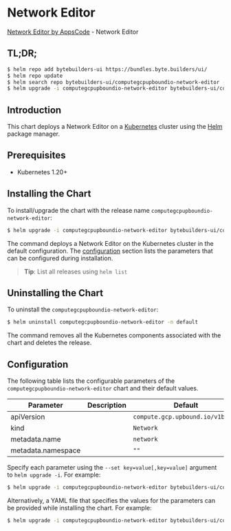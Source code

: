 # Network Editor

[Network Editor by AppsCode](https://byte.builders) - Network Editor

## TL;DR;

```bash
$ helm repo add bytebuilders-ui https://bundles.byte.builders/ui/
$ helm repo update
$ helm search repo bytebuilders-ui/computegcpupboundio-network-editor --version=v0.4.18
$ helm upgrade -i computegcpupboundio-network-editor bytebuilders-ui/computegcpupboundio-network-editor -n default --create-namespace --version=v0.4.18
```

## Introduction

This chart deploys a Network Editor on a [Kubernetes](http://kubernetes.io) cluster using the [Helm](https://helm.sh) package manager.

## Prerequisites

- Kubernetes 1.20+

## Installing the Chart

To install/upgrade the chart with the release name `computegcpupboundio-network-editor`:

```bash
$ helm upgrade -i computegcpupboundio-network-editor bytebuilders-ui/computegcpupboundio-network-editor -n default --create-namespace --version=v0.4.18
```

The command deploys a Network Editor on the Kubernetes cluster in the default configuration. The [configuration](#configuration) section lists the parameters that can be configured during installation.

> **Tip**: List all releases using `helm list`

## Uninstalling the Chart

To uninstall the `computegcpupboundio-network-editor`:

```bash
$ helm uninstall computegcpupboundio-network-editor -n default
```

The command removes all the Kubernetes components associated with the chart and deletes the release.

## Configuration

The following table lists the configurable parameters of the `computegcpupboundio-network-editor` chart and their default values.

|     Parameter      | Description |                   Default                   |
|--------------------|-------------|---------------------------------------------|
| apiVersion         |             | <code>compute.gcp.upbound.io/v1beta1</code> |
| kind               |             | <code>Network</code>                        |
| metadata.name      |             | <code>network</code>                        |
| metadata.namespace |             | <code>""</code>                             |


Specify each parameter using the `--set key=value[,key=value]` argument to `helm upgrade -i`. For example:

```bash
$ helm upgrade -i computegcpupboundio-network-editor bytebuilders-ui/computegcpupboundio-network-editor -n default --create-namespace --version=v0.4.18 --set apiVersion=compute.gcp.upbound.io/v1beta1
```

Alternatively, a YAML file that specifies the values for the parameters can be provided while
installing the chart. For example:

```bash
$ helm upgrade -i computegcpupboundio-network-editor bytebuilders-ui/computegcpupboundio-network-editor -n default --create-namespace --version=v0.4.18 --values values.yaml
```
